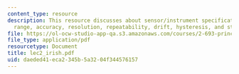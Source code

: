 ```yaml
---
content_type: resource
description: This resource discusses about sensor/instrument specification definitions,
  range, accuracy, resolution, repeatability, drift, hysteresis, and stability.
file: https://ol-ocw-studio-app-qa.s3.amazonaws.com/courses/2-693-principles-of-oceanographic-instrument-systems-sensors-and-measurements-13-998-spring-2004/daeded41eca2345b5a3204f344576157_lec2_irish.pdf
file_type: application/pdf
resourcetype: Document
title: lec2_irish.pdf
uid: daeded41-eca2-345b-5a32-04f344576157
---
```

